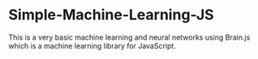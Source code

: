 # Simple-Machine-Learning-JS
This is a very basic machine learning and neural networks using Brain.js which is a machine learning library for JavaScript.
